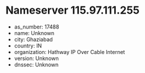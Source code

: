 # Nameserver 115.97.111.255

* as_number: 17488
* name: Unknown
* city: Ghaziabad
* country: IN
* organization: Hathway IP Over Cable Internet
* version: Unknown
* dnssec: Unknown
